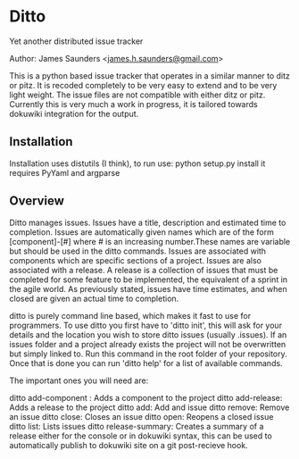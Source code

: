 Ditto
=====

Yet another distributed issue tracker

Author: James Saunders \<james.h.saunders@gmail.com\>

This is a python based issue tracker that operates in a similar manner to ditz or pitz. It is recoded completely to be very easy to extend and to be very light weight. The issue files are not compatible with either ditz or pitz. Currently this is very much a work in progress, it is tailored towards dokuwiki integration for the output.

Installation
------------

Installation uses distutils (I think), to run use:
    python setup.py install
it requires PyYaml and argparse

Overview
--------

Ditto manages issues. Issues have a title, description and estimated time to completion. Issues are automatically given names which are of the form [component]-[#] where # is an increasing number.These names are variable but should be used in the ditto commands. Issues are associated with components which are specific sections of a project. Issues are also associated with a release. A release is a collection of issues that must be completed for some feature to be implemented, the equivalent of a sprint in the agile world. As previously stated, issues have time estimates, and when closed are given an actual time to completion.

ditto is purely command line based, which makes it fast to use for programmers. To use ditto you first have to 'ditto init', this will ask for your details and the location you wish to store ditto issues (usually .issues). If an issues folder and a project already exists the project will not be overwritten but simply linked to. Run this command in the root folder of your repository. Once that is done you can run 'ditto help' for a list of available commands.

The important ones you will need are:

ditto add-component : Adds a component to the project
ditto add-release: Adds a release to the project
ditto add: Add and issue
ditto remove: Remove an issue
ditto close: Closes an issue
ditto open: Reopens a closed issue
ditto list: Lists issues
ditto release-summary: Creates a summary of a release either for the console or in dokuwiki syntax, this can be used to automatically publish to dokuwiki site on a git post-recieve hook.
